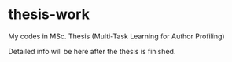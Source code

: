 # thesis-work
My codes in MSc. Thesis (Multi-Task Learning for Author Profiling)


Detailed info will be here after the thesis is finished.

